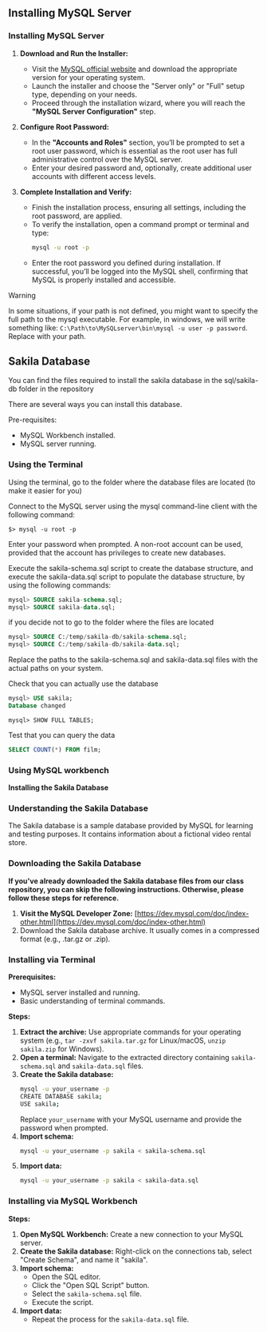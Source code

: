 ## Installing MySQL Server
### Installing MySQL Server

1. **Download and Run the Installer:**
   - Visit the [MySQL official website](https://dev.mysql.com/downloads/installer/) and download the appropriate version for your operating system.
   - Launch the installer and choose the "Server only" or "Full" setup type, depending on your needs.
   - Proceed through the installation wizard, where you will reach the **"MySQL Server Configuration"** step.

2. **Configure Root Password:**
   - In the **"Accounts and Roles"** section, you’ll be prompted to set a root user password, which is essential as the root user has full administrative control over the MySQL server.
   - Enter your desired password and, optionally, create additional user accounts with different access levels.

3. **Complete Installation and Verify:**
   - Finish the installation process, ensuring all settings, including the root password, are applied.
   - To verify the installation, open a command prompt or terminal and type:
     ```bash
     mysql -u root -p
     ```
   - Enter the root password you defined during installation. If successful, you’ll be logged into the MySQL shell, confirming that MySQL is properly installed and accessible.

>[!WARNING]
> In some situations, if your path is not defined, you might want to specify the full path to the mysql executable. For example, in windows, we will write something like: ```C:\Path\to\MySQLserver\bin\mysql -u user -p password```. Replace with your path.

## Sakila Database
You can find the files required to install the sakila database in the sql/sakila-db folder in the repository

There are several ways you can install this database.

Pre-requisites:
*  MySQL Workbench installed.
*  MySQL server running.

### Using the Terminal

Using the terminal, go to the folder where the database files are located (to make it easier for you)

Connect to the MySQL server using the mysql command-line client with the following command:

```$> mysql -u root -p```

Enter your password when prompted. A non-root account can be used, provided that the account has privileges to create new databases.

Execute the sakila-schema.sql script to create the database structure, and execute the sakila-data.sql script to populate the database structure, by using the following commands:

```sql
mysql> SOURCE sakila-schema.sql;
mysql> SOURCE sakila-data.sql;
```

if you decide not to go to the folder where the files are located

```sql
mysql> SOURCE C:/temp/sakila-db/sakila-schema.sql;
mysql> SOURCE C:/temp/sakila-db/sakila-data.sql;
```
Replace the paths to the sakila-schema.sql and sakila-data.sql files with the actual paths on your system.

Check that you can actually use the database

```sql
mysql> USE sakila;
Database changed
```

```
mysql> SHOW FULL TABLES;
```

Test that you can query the data
```sql
SELECT COUNT(*) FROM film;
```

### Using MySQL workbench

**Installing the Sakila Database**

### Understanding the Sakila Database
The Sakila database is a sample database provided by MySQL for learning and testing purposes. It contains information about a fictional video rental store.

### Downloading the Sakila Database
**If you've already downloaded the Sakila database files from our class repository, you can skip the following instructions. Otherwise, please follow these steps for reference.**

1. **Visit the MySQL Developer Zone:** [https://dev.mysql.com/doc/index-other.html](https://dev.mysql.com/doc/index-other.html)
2. Download the Sakila database archive. It usually comes in a compressed format (e.g., .tar.gz or .zip).

### Installing via Terminal
**Prerequisites:**
* MySQL server installed and running.
* Basic understanding of terminal commands.

**Steps:**
1. **Extract the archive:** Use appropriate commands for your operating system (e.g., `tar -zxvf sakila.tar.gz` for Linux/macOS, `unzip sakila.zip` for Windows).
2. **Open a terminal:** Navigate to the extracted directory containing `sakila-schema.sql` and `sakila-data.sql` files.
3. **Create the Sakila database:**
   ```bash
   mysql -u your_username -p
   CREATE DATABASE sakila;
   USE sakila;
   ```
   Replace `your_username` with your MySQL username and provide the password when prompted.
4. **Import schema:**
   ```bash
   mysql -u your_username -p sakila < sakila-schema.sql
   ```
5. **Import data:**
   ```bash
   mysql -u your_username -p sakila < sakila-data.sql
   ```

### Installing via MySQL Workbench


**Steps:**
1. **Open MySQL Workbench:** Create a new connection to your MySQL server.
2. **Create the Sakila database:** Right-click on the connections tab, select "Create Schema", and name it "sakila".
3. **Import schema:**
   * Open the SQL editor.
   * Click the "Open SQL Script" button.
   * Select the `sakila-schema.sql` file.
   * Execute the script.
4. **Import data:**
   * Repeat the process for the `sakila-data.sql` file.
